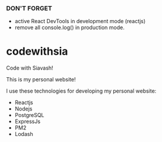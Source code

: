 ### DON'T FORGET

-   active React DevTools in development mode (reactjs)
-   remove all console.log() in production mode.

# codewithsia

Code with Siavash!

This is my personal website!

I use these technologies for developing my personal website:

-   Reactjs
-   Nodejs
-   PostgreSQL
-   ExpressJs
-   PM2
-   Lodash
